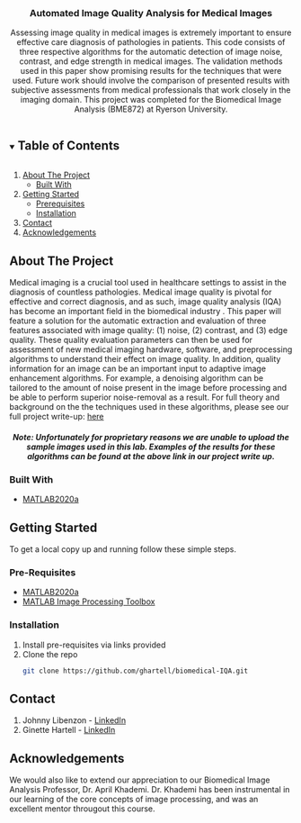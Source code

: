 <!-- PROJECT LOGO -->
<br />
<p align="center">
  <h3 align="center">Automated Image Quality Analysis for Medical Images</h3>
  <p align="center">
   Assessing image quality in medical images is extremely important to ensure effective care diagnosis of pathologies in patients. This code consists of three respective algorithms for the automatic detection of image noise, contrast, and edge strength in medical images. The validation methods used in this paper show promising results for the techniques that were used. Future work should involve the comparison of presented results with subjective assessments from medical professionals that work closely in the imaging domain. This project was completed for the Biomedical Image Analysis (BME872) at Ryerson University.
    <br />
  </p>
</p>



<!-- TABLE OF CONTENTS -->
<details open="open">
  <summary><h2 style="display: inline-block">Table of Contents</h2></summary>
  <ol>
    <li>
      <a href="#about-the-project">About The Project</a>
      <ul>
        <li><a href="#built-with">Built With</a></li>
      </ul>
    </li>
    <li>
      <a href="#getting-started">Getting Started</a>
      <ul>
        <li><a href="#prerequisites">Prerequisites</a></li>
        <li><a href="#installation">Installation</a></li>
      </ul>
    </li>
    <li><a href="#contact">Contact</a></li>
    <li><a href="#acknowledgements">Acknowledgements</a></li>
  </ol>
</details>



<!-- ABOUT THE PROJECT -->
## About The Project

Medical imaging is a crucial tool used in healthcare settings to assist in the diagnosis of countless pathologies. Medical image quality is pivotal for effective and correct diagnosis, and as such, image quality analysis (IQA) has become an important field in the biomedical industry . This paper will feature a solution for the automatic extraction and evaluation of three features associated with image quality: (1) noise, (2) contrast, and (3) edge quality. These quality evaluation parameters can then be used for assessment of new medical imaging hardware, software, and preprocessing algorithms to understand their effect on image quality. In addition, quality information for an image can be an important input to adaptive image enhancement algorithms. For example, a denoising algorithm can be tailored to the amount of noise present in the image before processing and be able to perform superior noise-removal as a result.
For full theory and background on the the techniques used in these algorithms, please see our full project write-up:
[here](https://drive.google.com/file/d/19TvjEQ3iRs9mDEMU79QRSca_xMjK9h8u/view?usp=sharing)
<br />
<p align="center">
    <h5 align="center">Note: Unfortunately for proprietary reasons we are unable to upload the sample images used in this lab. Examples of the results for these algorithms can be found at the above link in our project write up.</h5>
      </p>
      
### Built With

* [MATLAB2020a](https://www.mathworks.com/products/new_products/release2020a.html?s_tid=srchtitle)

<!-- GETTING STARTED -->
## Getting Started

To get a local copy up and running follow these simple steps.

### Pre-Requisites

* [MATLAB2020a](https://www.mathworks.com/products/new_products/release2020a.html?s_tid=srchtitle)
* [MATLAB Image Processing Toolbox](https://www.mathworks.com/products/image.html?s_tid=srchtitle)

### Installation

1. Install pre-requisites via links provided
2. Clone the repo
   ```sh
   git clone https://github.com/ghartell/biomedical-IQA.git
   ```

<!-- CONTACT -->
## Contact

1. Johnny Libenzon - [LinkedIn](https://www.linkedin.com/in/johnny-libenzon/)
2. Ginette Hartell - [LinkedIn](https://www.linkedin.com/in/ginette-hartell/)

<!-- ACKNOWLEDGEMENTS -->
## Acknowledgements

We would also like to extend our appreciation to our Biomedical Image Analysis Professor, Dr. April Khademi. Dr. Khademi has been instrumental in our learning of the core concepts of image processing, and was an excellent mentor througout this course.
